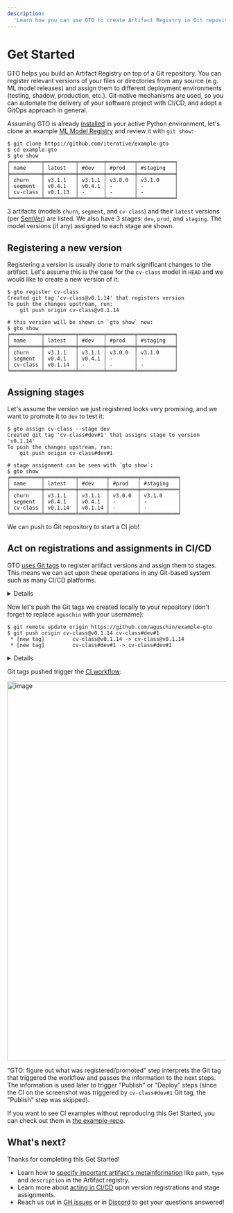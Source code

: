 ```yaml
---
description:
  'Learn how you can use GTO to create Artifact Registry in Git repository'
---
```


# Get Started

GTO helps you build an Artifact Registry on top of a Git repository. You can
register relevant versions of your files or directories from any source (e.g. ML
model releases) and assign them to different deployment environments (testing,
shadow, production, etc.). Git-native mechanisms are used, so you can automate
the delivery of your software project with CI/CD, and adopt a GitOps approach in
general.

Assuming GTO is already [installed](/doc/gto/install) in your active Python
environment, let's clone an example [ML Model Registry] and review it with
`git show`:

[ml model registry]: /doc/use-cases/model-registry

```cli
$ git clone https://github.com/iterative/example-gto
$ cd example-gto
$ gto show
╒══════════╤══════════╤════════╤═════════╤════════════╕
│ name     │ latest   │ #dev   │ #prod   │ #staging   │
╞══════════╪══════════╪════════╪═════════╪════════════╡
│ churn    │ v3.1.1   │ v3.1.1 │ v3.0.0  │ v3.1.0     │
│ segment  │ v0.4.1   │ v0.4.1 │ -       │ -          │
│ cv-class │ v0.1.13  │ -      │ -       │ -          │
╘══════════╧══════════╧════════╧═════════╧════════════╛
```

3 artifacts (models `churn`, `segment`, and `cv-class`) and their `latest`
versions (per [SemVer](https://semver.org)) are listed. We also have 3 stages:
`dev`, `prod`, and `staging`. The model versions (if any) assigned to each stage
are shown.

## Registering a new version

Registering a version is usually done to mark significant changes to the
artifact. Let's assume this is the case for the `cv-class` model in `HEAD` and
we would like to create a new version of it:

```cli
$ gto register cv-class
Created git tag 'cv-class@v0.1.14' that registers version
To push the changes upstream, run:
    git push origin cv-class@v0.1.14

# this version will be shown in `gto show` now:
$ gto show
╒══════════╤══════════╤════════╤═════════╤════════════╕
│ name     │ latest   │ #dev   │ #prod   │ #staging   │
╞══════════╪══════════╪════════╪═════════╪════════════╡
│ churn    │ v3.1.1   │ v3.1.1 │ v3.0.0  │ v3.1.0     │
│ segment  │ v0.4.1   │ v0.4.1 │ -       │ -          │
│ cv-class │ v0.1.14  │ -      │ -       │ -          │
╘══════════╧══════════╧════════╧═════════╧════════════╛
```

## Assigning stages

Let's assume the version we just registered looks very promising, and we want to
promote it to `dev` to test it:

```cli
$ gto assign cv-class --stage dev
Created git tag 'cv-class#dev#1' that assigns stage to version 'v0.1.14'
To push the changes upstream, run:
    git push origin cv-class#dev#1

# stage assignment can be seen with `gto show`:
$ gto show
╒══════════╤══════════╤═════════╤═════════╤════════════╕
│ name     │ latest   │ #dev    │ #prod   │ #staging   │
╞══════════╪══════════╪═════════╪═════════╪════════════╡
│ churn    │ v3.1.1   │ v3.1.1  │ v3.0.0  │ v3.1.0     │
│ segment  │ v0.4.1   │ v0.4.1  │ -       │ -          │
│ cv-class │ v0.1.14  │ v0.1.14 │ -       │ -          │
╘══════════╧══════════╧═════════╧═════════╧════════════╛
```

We can push to Git repository to start a CI job!

## Act on registrations and assignments in CI/CD

GTO [uses Git tags] to register artifact versions and assign them to stages.
This means we can act upon these operations in any Git-based system such as many
CI/CD platforms.

[uses git tags]: /doc/gto/user-guide#git-tags-format

<details>

### Click to set up a working repository to try this.

Let's fork the [example-gto repo](https://github.com/iterative/example-gto) repo
(you'll need a [GitHub](https://github.com/signup) account first). For CI/CD to
start, you'll need to enable it on the "Actions" page of your fork.

1. [Fork the repo](https://github.com/iterative/example-gto/fork). Make sure you
   uncheck "Copy the `main` branch only" to copy Git tags as well:
   <img width="877" alt="image" src="https://user-images.githubusercontent.com/6797716/199275275-439335f4-6f54-4cd7-910d-fc29ad3c095c.png">

2. Enable workflows in your repo for a new Git tag to trigger CI:
   <img width="869" alt="image" src="https://user-images.githubusercontent.com/6797716/199272682-dfd628bf-9599-4e85-a623-bf4a10c3d7e1.png">

</details>

Now let's push the Git tags we created locally to your repository (don't forget
to replace `aguschin` with your username):

```cli
$ git remote update origin https://github.com/aguschin/example-gto
$ git push origin cv-class@v0.1.14 cv-class#dev#1
 * [new tag]         cv-class@v0.1.14 -> cv-class@v0.1.14
 * [new tag]         cv-class#dev#1 -> cv-class#dev#1
```

<details>

### Or just repeat the assignment for your new repo

We can do the same thing we did locally, but for your remote repo (don't forget
to replace `aguschin` with your username):

```cli
# since we didn't register a version on remote, GTO will do that for us:
$ gto assign cv-class --stage dev \
    --repo https://github.com/aguschin/example-gto
Created git tag 'cv-class@v0.1.14' that registers a version
Running `git push origin cv-class@v0.1.14`
Successfully pushed git tag cv-class@v0.1.14 on remote.
Created git tag 'cv-class#dev#1' that assigns stage to version 'v0.1.14'
Running `git push origin cv-class#dev#1`
Successfully pushed git tag cv-class#dev#1 on remote.
```

</details>

Git tags pushed trigger the
[CI workflow](https://github.com/iterative/example-gto/blob/main/.github/workflows/gto-act-on-tags.yml):

<img width="875" alt="image" src="https://user-images.githubusercontent.com/6797716/199276636-bf996ad3-7d9c-4100-9f3c-6444730e4d19.png">

"GTO: figure out what was registered/promoted" step interprets the Git tag that
triggered the workflow and passes the information to the next steps. The
information is used later to trigger "Publish" or "Deploy" steps (since the CI
on the screenshot was triggered by `cv-class#dev#1` Git tag, the "Publish" step
was skipped).

If you want to see CI examples without reproducing this Get Started, you can
check out them in
[the example-repo](https://github.com/iterative/example-gto/actions).

## What's next?

Thanks for completing this Get Started!

- Learn how to
  [specify important artifact's metainformation](/doc/gto/user-guide#annotations-in-artifactsyaml)
  like `path`, `type` and `description` in the Artifact registry.
- Learn more about [acting in CI/CD](/doc/gto/user-guide#acting-downstream) upon
  version registrations and stage assignments.
- Reach us out in [GH issues](https://github.com/iterative/gto/issues) or in
  [Discord](https://discord.com/invite/dvwXA2N) to get your questions answered!

<!-- - To use DVC with GTO, check out [DVC docs](https://dvc.org/doc).
- To deploy models upon GTO stage assignments, check out [MLEM docs](/doc/). -->
